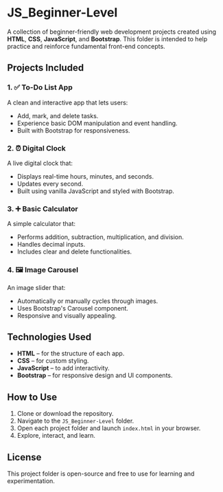 # JS_Beginner-Level

A collection of beginner-friendly web development projects created using **HTML**, **CSS**, **JavaScript**, and **Bootstrap**. This folder is intended to help practice and reinforce fundamental front-end concepts.

## Projects Included

### 1. ✅ To-Do List App
A clean and interactive app that lets users:
- Add, mark, and delete tasks.
- Experience basic DOM manipulation and event handling.
- Built with Bootstrap for responsiveness.

### 2. ⏰ Digital Clock
A live digital clock that:
- Displays real-time hours, minutes, and seconds.
- Updates every second.
- Built using vanilla JavaScript and styled with Bootstrap.

### 3. ➕ Basic Calculator
A simple calculator that:
- Performs addition, subtraction, multiplication, and division.
- Handles decimal inputs.
- Includes clear and delete functionalities.

### 4. 🖼️ Image Carousel
An image slider that:
- Automatically or manually cycles through images.
- Uses Bootstrap's Carousel component.
- Responsive and visually appealing.

## Technologies Used

- **HTML** – for the structure of each app.
- **CSS** – for custom styling.
- **JavaScript** – to add interactivity.
- **Bootstrap** – for responsive design and UI components.

## How to Use

1. Clone or download the repository.
2. Navigate to the `JS_Beginner-Level` folder.
3. Open each project folder and launch `index.html` in your browser.
4. Explore, interact, and learn.

## License

This project folder is open-source and free to use for learning and experimentation.
